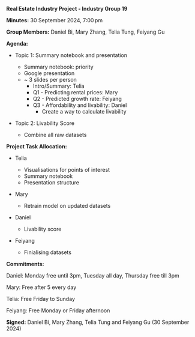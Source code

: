 **Real Estate Industry Project - Industry Group 19**

**Minutes:**  30 September 2024, 7:00 pm

**Group Members:** Daniel Bi, Mary Zhang, Telia Tung, Feiyang Gu

**Agenda:**

-   Topic 1: Summary notebook and presentation
    -   Summary notebook: priority
    -   Google presentation 
    -   ~ 3 slides per person
        -   Intro/Summary: Telia
        -   Q1 - Predicting rental prices: Mary
        -   Q2 - Predicted growth rate: Feiyang
        -   Q3 - Affordability and livability: Daniel
            -   Create a way to calculate livability

- Topic 2: Livability Score
    - Combine all raw datasets


**Project Task Allocation:**

-   Telia
    -  Visualisations for points of interest
    -  Summary notebook
    -  Presentation structure

-   Mary
    - Retrain model on updated datasets

-   Daniel
    - Livability score

-   Feiyang
    - Finialising datasets


**Commitments:**

Daniel: Monday free until 3pm, Tuesday all day, Thursday free till 3pm

Mary: Free after 5 every day

Telia: Free Friday to Sunday

Feiyang: Free Monday or Friday afternoon

**Signed:** Daniel Bi, Mary Zhang, Telia Tung and Feiyang Gu (30 September 2024)